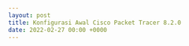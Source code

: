 ```yaml
---
layout: post
title: Konfigurasi Awal Cisco Packet Tracer 8.2.0
date: 2022-02-27 00:00 +0000
---
```

